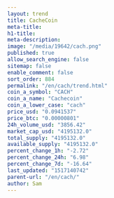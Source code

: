 ```yaml
---
layout: trend
title: CacheCoin
meta-title: 
h1-title: 
meta-description: 
image: "/media/19642/cach.png"
published: true
allow_search_engine: false
sitemap: false
enable_comment: false
sort_order: 884
permalink: "/en/cach/trend.html"
coin_a_symbol: "CACH"
coin_a_name: "Cachecoin"
coin_a_lower_case: "cach"
price_usd: "0.0941537"
price_btc: "0.00000801"
24h_volume_usd: "3856.42"
market_cap_usd: "4195132.0"
total_supply: "4195132.0"
available_supply: "4195132.0"
percent_change_1h: "-2.72"
percent_change_24h: "6.98"
percent_change_7d: "-16.64"
last_updated: "1517140742"
parent-url: "/en/cach/"
author: Sam
---
```


